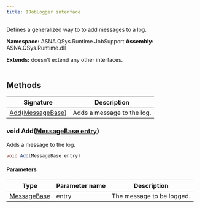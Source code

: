 ```yaml
---
title: IJobLogger interface
---
```


Defines a generalized way to to add messages to a log.

**Namespace:** ASNA.QSys.Runtime.JobSupport
**Assembly:** ASNA.QSys.Runtime.dll

**Extends:** doesn't extend any other interfaces.
<br>
<br>

## Methods

| Signature | Description |
| --- | --- |
| [Add](#void-addmessagebase-entry)([MessageBase](/reference/runtime/qsys-runtime-job-support/message-base.html)) | Adds a message to the log.

### void Add([MessageBase entry](/reference/runtime/qsys-runtime-job-support/message-base.html))

Adds a message to the log.

```cs
void Add(MessageBase entry)
```

#### Parameters

| Type | Parameter name | Description
| --- | --- | ---
| [MessageBase](/reference/runtime/qsys-runtime-job-support/message-base.html) | entry | The message to be logged.
